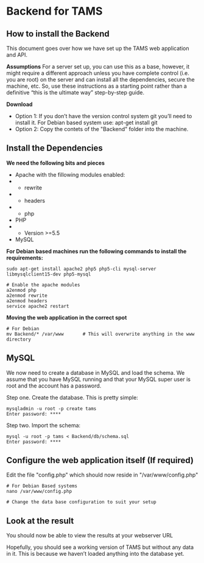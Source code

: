 Backend for TAMS
====================================


How to install the Backend
--------------------------
This document goes over how we have set up the TAMS web application and API.


**Assumptions**
For a server set up, you can use this as a base, however, it might require a different approach unless you have complete control (i.e. you are root) on the server and can install all the dependencies, secure the machine, etc. So, use these instructions as a starting point rather than a definitive “this is the ultimate way” step-by-step guide.


**Download**
- Option 1: If you don’t have the version control system git you’ll need to install it. For Debian based system use: apt-get install git
- Option 2: Copy the contets of the "Backend" folder into the machine.



Install the Dependencies
------------------------
**We need the following bits and pieces**
- Apache with the fillowing modules enabled:
- - rewrite
- - headers
- - php
- PHP
- - Version >=5.5
- MySQL

**For Debian based machines run the following commands to install the requirements:**

```
sudo apt-get install apache2 php5 php5-cli mysql-server libmysqlclient15-dev php5-mysql
```
```
# Enable the apache modules
a2enmod php
a2enmod rewrite
a2enmod headers
service apache2 restart
```


**Moving the web application in the correct spot**
```
# For Debian
mv Backend/* /var/www       # This will overwrite anything in the www directory
```


MySQL
-----
We now need to create a database in MySQL and load the schema. We assume that you have MySQL running and that your MySQL super user is root and the account has a password.

Step one. Create the database. This is pretty simple:
```
mysqladmin -u root -p create tams
Enter password: ****
```

Step two. Import the schema:
```
mysql -u root -p tams < Backend/db/schema.sql
Enter password: ****
```


Configure the web application itself (If required)
--------------------------------------------------
Edit the file "config.php" which should now reside in "/var/www/config.php"

```
# For Debian Based systems
nano /var/www/config.php

# Change the data base configuration to suit your setup
```


Look at the result
------------------
You should now be able to view the results at your webserver URL

Hopefully, you should see a working version of TAMS but without any data in it. This is because we haven’t loaded anything into the database yet.

